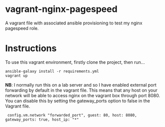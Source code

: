 # vagrant-nginx-pagespeed
A vagrant file with associated ansible provisioning to test my nginx pagespeed role.

# Instructions
To use this vagrant environment, firstly clone the project, then run...
```
ansible-galaxy install -r requirements.yml
vagrant up
```
**NB**: I normally run this on a lab server and so I have enabled external port forwarding  by default in the vagrant file. This means that any host on your network will be able to access nginx on the vagrant box through port 8080. You can disable this by setting the gateway_ports option to false in the Vagrant file.
```
 config.vm.network "forwarded_port", guest: 80, host: 8080, gateway_ports: true, host_ip: "*"
```
